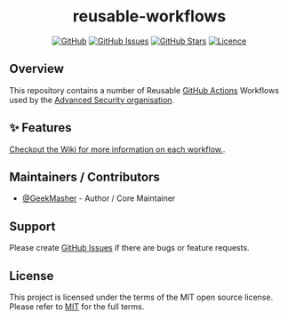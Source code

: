 <div align="center">
<h1>reusable-workflows</h1>

[![GitHub](https://img.shields.io/badge/github-%23121011.svg?style=for-the-badge&logo=github&logoColor=white)][github]
[![GitHub Issues](https://img.shields.io/github/issues/advanced-security/reusable-workflows?style=for-the-badge)][github-issues]
[![GitHub Stars](https://img.shields.io/github/stars/advanced-security/reusable-workflows?style=for-the-badge)][github]
[![Licence](https://img.shields.io/github/license/Ileriayo/markdown-badges?style=for-the-badge)][license]

</div>

## Overview

This repository contains a number of Reusable [GitHub Actions][github-actions] Workflows used by the [Advanced Security organisation][advanced-security-org].

## ✨ Features

[Checkout the Wiki for more information on each workflow.][github-wiki].

## Maintainers / Contributors

- [@GeekMasher](https://github.com/GeekMasher) - Author / Core Maintainer

## Support

Please create [GitHub Issues][github-issues] if there are bugs or feature requests.

## License

This project is licensed under the terms of the MIT open source license.
Please refer to [MIT][license] for the full terms.

<!-- Resources -->
[github]: https://github.com/advanced-security/reusable-workflows
[github-issues]: https://github.com/advanced-security/reusable-workflows/issues
[github-wiki]: https://github.com/advanced-security/reusable-workflows/wiki
[advanced-security-org]: https://github.com/advanced-security
[github-actions]: https://docs.github.com/en/enterprise-cloud@latest/actions
[license]: ./LICENSE
